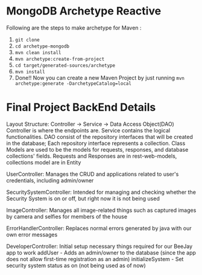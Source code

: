 # MongoDB Archetype Reactive
Following are the steps to make archetype for Maven : 
1. <code>git clone</code>
2. <code>cd archetype-mongodb</code>
3. <code>mvn clean install</code>
4. <code>mvn archetype:create-from-project</code>
5. <code>cd target/generated-sources/archetype</code>
6. <code>mvn install</code>
7. Done!!
Now you can create a new Maven Project by just running <code>mvn archetype:generate -DarchetypeCatalog=local</code>


# Final Project BackEnd Details

Layout Structure: Controller -> Service -> Data Access Object(DAO)
  Controller is where the endpoints are.
  Service contains the logical functionalities.
  DAO consist of the repository interfaces that will be created in the database; Each repository interface represents a collection.
  Class Models are used to be the models for requests, responses, and database collections' fields.
  Requests and Responses are in rest-web-models, collections model are in Entity

UserController: Manages the CRUD and applications related to user's credentials, including admin/owner
  
  
SecuritySystemController: Intended for managing and checking whether the Security System is on or off, but right now it is not being used
  
  
ImageController: Manages all image-related things such as captured images by camera and selfies for members of the house
  
  
ErrorHandlerController: Replaces normal errors generated by java with our own error messages
  
DeveloperController: Initial setup necessary things required for our BeeJay app to work
  addUser - Adds an admin/owner to the database (since the app does not allow first-time registration as an admin)
  initializeSystem - Set security system status as on (not being used as of now)

